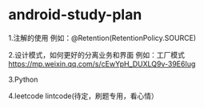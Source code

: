 # android-study-plan

1.注解的使用 例如：@Retention(RetentionPolicy.SOURCE)

2.设计模式，如何更好的分离业务和界面 例如：工厂模式 https://mp.weixin.qq.com/s/cEwYpH_DUXLQ9v-39E6Iug

3.Python

4.leetcode  lintcode(待定，刷题专用，看心情）
